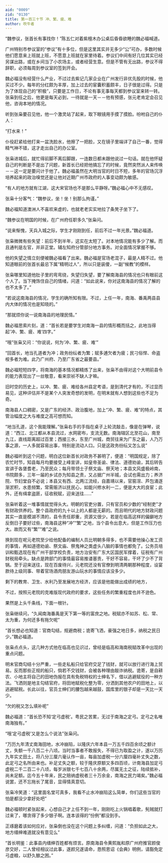 ```yaml
---
aid: "0009"
zid: "0130"
title: 第一百三十节 冲、繁、疲、难
author: 吹牛者
---
```


“魏参议，张首长有事找你！”陈五仁对着紫檀木办公桌后昏昏欲睡的魏必福喊道。

广州特别市参议室的“参议”有十多位，但是这里其实并无多少“公”可办，多数时候他们愿意来上班就上班，不愿意上班就在家里待着。参议们中间有好几位其实已经另谋出路，或在乡间当了小农场主，或者经营生意。但是不管有无出路，参议不得辞职，必须每周到参议室的签到开会。

魏必福没有经营什么产业，不过过去紫记几家企业在广州发行非优先股的时候，他买过不少。每年的分红颇为丰厚，加上过去的宦囊积蓄颇丰，日子很是过得。只是为了体现自己的“积极”，只要是工作日，不论有事无事每天都到参议室来转一转。张枭到任之后，他更是每天必到，一待就是一天－－他有预感，张元老肯定会召见他，咨询本地的情况。

听到张枭要召见他，他一个激灵站了起来，取下眼镜用手摸了摸脸。吩咐自己的仆人：

“打水来！”

仆役赶紧给他打来一盆洗脸水，他擦了一把脸，又在镜子里端详了自己一番，觉得精气神不错，这才走出自己的办公室。

张枭进城后，就忙得前脚不离后脚跟，一连数日都未跟他说过一句话。就在他怀疑自己的判断是不是出了问题，新首长已经把他搞忘了的时候，竟然突然派人来传唤－－这一定是要问计于他了。魏必福虽然在大明当官的时日不短，多年的官场沉浮培养起来的政治嗅觉还是让他对近期广州市政府的人事变动颇为敏感。

“有人的地方就有江湖，这大宋官场也不是那么平静呀。”魏必福心中不无感叹。

张枭十分客气：“魏参议，坐！坐！别那么拘谨。”

魏必福知道澳洲人不喜欢来虚的，也就老老实实地拉了条凳子坐下了。

“魏参议在明国的时候，在广州府任职多久”张枭问。

“说来惭愧，天兵入城之际，学生才刚刚到任，前后不过一年光景。”魏必福道。

张枭微微有些失望：前后不到半年，这实在太短了。对本地情况能有多少了解。而且通判是左官，并非正堂。辅左知府分管部分地方事务。对全面情况掌握不够。

他的失望之情立刻便被魏必福看了出来。魏必福是官场老混子，最是人精不过。他知道眼前的张首长最忌下属“精明过人”，所以只是装傻，一副“候教”的模样。

张枭哪里知道他肚子里的弯弯绕，失望归失望，要了解南海县的情况也只有眼前这个人了。当下掩饰住自己的情绪，问道：“如此说来，你对这南海县的情况了解的也不太多了。”

“若说这南海县的情况，学生的确所知有限。不过，上任一年，南海、番禹两县县内大体的情况也是知晓的。”

“那就烦你说一说南海县的地理民情。”

魏必福思索片刻，道：“首长若是要学生对南海一县的情形概而括之，此地当得起‘冲、繁、疲、难’四字。”

“哦”张枭又问：“你说说，何为‘冲、繁、疲、难’”

“回首长，地当孔道者为冲；政务纷纭者为繁；赋多逋欠者为疲；民刁俗悍、命盗桉多者为难。此乃广州府、乃至广东省之最要县。”

魏必福短短四字，将南海的基本情况都精炼了出来，张枭不由得对这个大明前县令的能力表现出了一丝敬意，看来崇祯不缺人才嘛。

旧时空的历史上，以冲、繁、疲、难给各州县定考语，是到清代才有的，不过显而易见，这种评估并不是某个人突发奇想的发明，在明末就有人想到这些也不足为奇。

南海县人口稠密，又是广东的经济、政治腹地，加上“冲、繁、疲、难”的特点，其管治幅度之大与难度之高可想而知。

“地当孔道，这个我能理解。”张枭右手的手指在桌子上轮流敲击，像是在弹琴，说道：“西江、北江都从本县流过，水网密布，支流无数。南海辖区北至花山，南至九江，直线距离超过百里；西接三水，东至广州城，商贸往来为广东之最，人乃万事之源，一人多就容易出事，特别是流动人口。只是这政务纷纭又怎么说”

魏必福听到这个问题，明白这位新首长对政务不甚明了，便道：“明国规定，除了农忙时节，知县每月均要接受上峰宣讲，如皇帝圣谕、律法、道德劝谕，其后转告宣讲于各堡耆老，乃至民众；每月带领士子祭文庙、祭天地；本县文风盛极岭南，书院颇多，三年一届的乡试亦为知县之责，又占据广州半城，会试也需出力；养济院、节妇堂自不必说；本县又有西、北两江流经，自嘉靖以来，官窑滘、芦包涌逐渐淤积，水患频繁，常需赈济以抚民心，如能兴修水利一二，便是大大的良宦；此外，还有缉拿盗匪，征收税赋，迎来送往……”

张枭听着这一堆事情就觉得头大。明朝的官吏分置，只有官员和少数的“经制吏”才有财政供养的。整个县政府的九十以上的人都是无薪的。而且明代的地方财政问题其实一直是模湖不清的，县令责任即重，资源又很少。若是在临高这样的偏僻地方反倒日子要好过些，南海县这种“冲”“繁”之地，当个县令出息大，但是工作压力也大。故而又有“繁”“难”之说。

换到现在呢元老院至少给他配备的编制人员比明朝多得多，也不需要他操心发工资的事情，再如道德劝谕、祭文庙、祭鬼神之类虚头八脑的事情也都免了。公务员培训和甄选现在有广州干部学校负责，地方治安有广东大区国民军撑着，征税有广州财税局牵头。缺点是跨部门的事情最容易推诿塞责，干好不容易，干坏了少不了背锅。至于迎来送往，现在百废待兴，元老院还没有官僚到明清两朝那种程度，设宴款待上级同事、带着官场酒肉朋友游山玩水的事情应该没多少。

剩下的教育、卫生、水利乃至发展地方经济，应该是他能做出成绩的地方，

不过，按照元老院的克难版现代政府的要求，这些任务的繁重程度也并不逊色。

果然是上头千条线，下面一根针。

张枭继续问，“久闻南海番禹是天下第一等的富庶之地。税赋亦不如苏、松、常、太为重，为何还多有拖欠呢”



“首长想必也知道：官商勾结，规避商税；诡寄飞洒，豪强之地日多，纳税之民日少。”魏必福道。

张枭点点头，这几种方式他在临高也见识过，曾经是临高和海南税赋改革中出现的重点问题。

明末官商勾结十分严重，一些走私船只给官府交足了钱财，就可以放行进行海上贸易。反而那些正规的船只，倘若不交钱财，会被各种理由敲诈纳税。诡寄，是自耕农、小地主将自己的田地伪报在具有免税特权的士绅名下，借以逃避赋役的一种方法。飞洒则是地主勾结官府，将田地赋税化整为零，分洒到其他农户的田地上，以逃避赋税。长此以往，官员士绅们的腰包越来越鼓，国库里的银子却是一天比一天少。

“欠的税又怎么填补呢”

魏必福道：“首长恐不知‘定弓虚税’。粤民之苦累，无过于南海之定弓。定弓之名唯南海独有。”

“哦‘定弓虚税’又是怎么个说法”张枭问。

“万历九年清丈南海田地，水冲崩陷，以隆庆六年本县一万五千四百余顷之额计丈，失额一千八百二十八顷。当时当事者不敢报失，不得已为取盈之计，遂以万历九年实丈田土，将八分三厘六毫认作一亩，每亩加虚税一分六厘四毫补丈失之数，此定弓之名所由来也。补足丈失之额，较于隆庆原额又多四百顷，计南海县加定弓虚税二千二百二十八顷，每岁派银七千七百八十余两，尽属无土之征，陆续抵补，尚未足额。迄今五十年来，民之赔纳虚税者三十万余金，南海之民力竭矣。”魏必福说罢，还不忘拖长了尾音，显得情真意切。

张枭冷笑道：“这里面名堂可真多，我看不止水冲崩陷这么简单，你们这些当官的怕是都没少拿好处吧”

魏必福顿时紧张起来，心想自己才上任不到一年，刚刚吃上火锅唱着歌，髡贼就打过来了，哪贪得了多少银子啊。连本该得的“份例”都没到手。

正琢磨着该如何应对，张枭倒也没在这个问题上多纠缠，问道：“负担如此之大，地方缙绅难道就没有意见么”

“首长明鉴：此事县内缙绅百姓都有烦言。原南海县令黄熙胤和原广州府推官颜俊彦交好，二人曾经相议过此事，遂颜兄遂请命，恳照恩诏《会典》明例，请豁免定弓虚粮，以舒久酿之困。”


